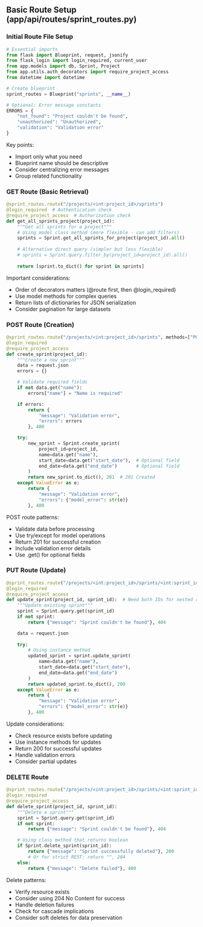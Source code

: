 ## Basic Route Setup (app/api/routes/sprint_routes.py)

### Initial Route File Setup
```python
# Essential imports
from flask import Blueprint, request, jsonify
from flask_login import login_required, current_user
from app.models import db, Sprint, Project
from app.utils.auth_decorators import require_project_access
from datetime import datetime

# Create blueprint
sprint_routes = Blueprint("sprints", __name__)

# Optional: Error message constants
ERRORS = {
    "not_found": "Project couldn't be found",
    "unauthorized": "Unauthorized",
    "validation": "Validation error"
}
```
Key points:
- Import only what you need
- Blueprint name should be descriptive
- Consider centralizing error messages
- Group related functionality

### GET Route (Basic Retrieval)
```python
@sprint_routes.route("/projects/<int:project_id>/sprints")
@login_required  # Authentication check
@require_project_access  # Authorization check
def get_all_sprints_project(project_id):
    """Get all sprints for a project"""
    # Using model class method (more flexible - can add filters)
    sprints = Sprint.get_all_sprints_for_project(project_id).all()
    
    # Alternative direct query (simpler but less flexible)
    # sprints = Sprint.query.filter_by(project_id=project_id).all()
    
    return [sprint.to_dict() for sprint in sprints]
```
Important considerations:
- Order of decorators matters (@route first, then @login_required)
- Use model methods for complex queries
- Return lists of dictionaries for JSON serialization
- Consider pagination for large datasets

### POST Route (Creation)
```python
@sprint_routes.route("/projects/<int:project_id>/sprints", methods=["POST"])
@login_required
@require_project_access
def create_sprint(project_id):
    """Create a new sprint"""
    data = request.json
    errors = {}

    # Validate required fields
    if not data.get("name"):
        errors["name"] = "Name is required"

    if errors:
        return {
            "message": "Validation error",
            "errors": errors
        }, 400

    try:
        new_sprint = Sprint.create_sprint(
            project_id=project_id,
            name=data.get("name"),
            start_date=data.get("start_date"),  # Optional field
            end_date=data.get("end_date")       # Optional field
        )
        return new_sprint.to_dict(), 201  # 201 Created
    except ValueError as e:
        return {
            "message": "Validation error",
            "errors": {"model_error": str(e)}
        }, 400
```
POST route patterns:
- Validate data before processing
- Use try/except for model operations
- Return 201 for successful creation
- Include validation error details
- Use .get() for optional fields

### PUT Route (Update)
```python
@sprint_routes.route("/projects/<int:project_id>/sprints/<int:sprint_id>", methods=["PUT"])
@login_required
@require_project_access
def update_sprint(project_id, sprint_id):  # Need both IDs for nested routes
    """Update existing sprint"""
    sprint = Sprint.query.get(sprint_id)
    if not sprint:
        return {"message": "Sprint couldn't be found"}, 404

    data = request.json
    
    try:
        # Using instance method
        updated_sprint = sprint.update_sprint(
            name=data.get("name"),
            start_date=data.get("start_date"),
            end_date=data.get("end_date")
        )
        return updated_sprint.to_dict(), 200
    except ValueError as e:
        return {
            "message": "Validation error",
            "errors": {"model_error": str(e)}
        }, 400
```
Update considerations:
- Check resource exists before updating
- Use instance methods for updates
- Return 200 for successful updates
- Handle validation errors
- Consider partial updates

### DELETE Route
```python
@sprint_routes.route("/projects/<int:project_id>/sprints/<int:sprint_id>", methods=["DELETE"])
@login_required
@require_project_access
def delete_sprint(project_id, sprint_id):
    """Delete a sprint"""
    sprint = Sprint.query.get(sprint_id)
    if not sprint:
        return {"message": "Sprint couldn't be found"}, 404

    # Using class method that returns boolean
    if Sprint.delete_sprint(sprint_id):
        return {"message": "Sprint successfully deleted"}, 200
        # Or for strict REST: return "", 204
    else:
        return {"message": "Delete failed"}, 400
```
Delete patterns:
- Verify resource exists
- Consider using 204 No Content for success
- Handle deletion failures
- Check for cascade implications
- Consider soft deletes for data preservation

